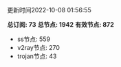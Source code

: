 更新时间2022-10-08 01:56:55

**总订阅: 73**
**总节点: 1942**
**有效节点: 872**
- ss节点: 559
- v2ray节点: 270
- trojan节点: 43
